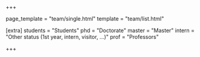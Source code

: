 +++

page_template = "team/single.html"
template = "team/list.html"

[extra]
students = "Students"
phd = "Doctorate"
master = "Master"
intern = "Other status (1st year, intern, visitor, ...)"
prof = "Professors"

+++